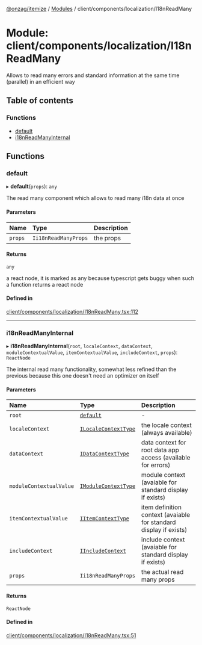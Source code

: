 [@onzag/itemize](../README.md) / [Modules](../modules.md) / client/components/localization/I18nReadMany

# Module: client/components/localization/I18nReadMany

Allows to read many errors and standard information at the same time (parallel)
in an efficient way

## Table of contents

### Functions

- [default](client_components_localization_I18nReadMany.md#default)
- [i18nReadManyInternal](client_components_localization_I18nReadMany.md#i18nreadmanyinternal)

## Functions

### default

▸ **default**(`props`): `any`

The read many component which allows to read many i18n data at once

#### Parameters

| Name | Type | Description |
| :------ | :------ | :------ |
| `props` | `Ii18nReadManyProps` | the props |

#### Returns

`any`

a react node, it is marked as any because typescript gets buggy
when such a function returns a react node

#### Defined in

[client/components/localization/I18nReadMany.tsx:112](https://github.com/onzag/itemize/blob/a24376ed/client/components/localization/I18nReadMany.tsx#L112)

___

### i18nReadManyInternal

▸ **i18nReadManyInternal**(`root`, `localeContext`, `dataContext`, `moduleContextualValue`, `itemContextualValue`, `includeContext`, `props`): `ReactNode`

The internal read many functionality, somewhat less refined
than the previous because this one doesn't need an optimizer
on itself

#### Parameters

| Name | Type | Description |
| :------ | :------ | :------ |
| `root` | [`default`](../classes/base_Root.default.md) | - |
| `localeContext` | [`ILocaleContextType`](../interfaces/client_internal_providers_locale_provider.ILocaleContextType.md) | the locale context (always available) |
| `dataContext` | [`IDataContextType`](../interfaces/client_internal_providers_appdata_provider.IDataContextType.md) | data context for root data app access (available for errors) |
| `moduleContextualValue` | [`IModuleContextType`](../interfaces/client_providers_module.IModuleContextType.md) | module context (avaiable for standard display if exists) |
| `itemContextualValue` | [`IItemContextType`](../interfaces/client_providers_item.IItemContextType.md) | item definition context (avaiable for standard display if exists) |
| `includeContext` | [`IIncludeContext`](../interfaces/client_providers_include.IIncludeContext.md) | include context (avaiable for standard display if exists) |
| `props` | `Ii18nReadManyProps` | the actual read many props |

#### Returns

`ReactNode`

#### Defined in

[client/components/localization/I18nReadMany.tsx:51](https://github.com/onzag/itemize/blob/a24376ed/client/components/localization/I18nReadMany.tsx#L51)
